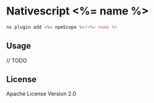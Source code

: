 # Nativescript <%= name %>

```javascript
ns plugin add <%= npmScope %>/<%= name %>
```

## Usage

// TODO

## License

Apache License Version 2.0

